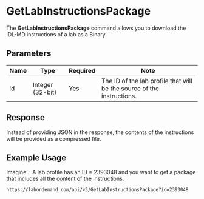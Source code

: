 # GetLabInstructionsPackage

The **GetLabInstructionsPackage** command allows you to download the IDL-MD instructions of a lab as a Binary. 

## Parameters
|Name|Type|Required|Note|
|--- |--- |--- |--- |
|id|Integer (32-bit)|Yes|The ID of the lab profile that will be the source of the instructions.|


## Response
Instead of providing JSON in the response, the contents of the instructions will be provided as a compressed file.


## Example Usage
Imagine…  A lab profile has an ID = 2393048 and you want to get a package that includes all the content of the instructions.

```
https://labondemand.com/api/v3/GetLabInstructionsPackage?id=2393048
```
